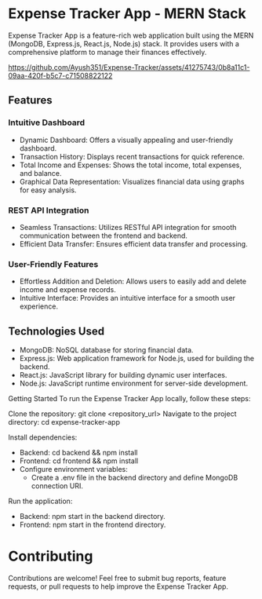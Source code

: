 # Expense Tracker App - MERN Stack
Expense Tracker App is a feature-rich web application built using the MERN (MongoDB, Express.js, React.js, Node.js) stack. It provides users with a comprehensive platform to manage their finances effectively.


https://github.com/Ayush351/Expense-Tracker/assets/41275743/0b8a11c1-09aa-420f-b5c7-c71508822122


## Features

### Intuitive Dashboard
- Dynamic Dashboard: Offers a visually appealing and user-friendly dashboard.
- Transaction History: Displays recent transactions for quick reference.
- Total Income and Expenses: Shows the total income, total expenses, and balance.
- Graphical Data Representation: Visualizes financial data using graphs for easy analysis.
  
### REST API Integration
- Seamless Transactions: Utilizes RESTful API integration for smooth communication between the frontend and backend.
- Efficient Data Transfer: Ensures efficient data transfer and processing.
  
### User-Friendly Features
- Effortless Addition and Deletion: Allows users to easily add and delete income and expense records.
- Intuitive Interface: Provides an intuitive interface for a smooth user experience.

## Technologies Used

- MongoDB: NoSQL database for storing financial data.
- Express.js: Web application framework for Node.js, used for building the backend.
- React.js: JavaScript library for building dynamic user interfaces.
- Node.js: JavaScript runtime environment for server-side development.
  
Getting Started
To run the Expense Tracker App locally, follow these steps:

Clone the repository: git clone <repository_url>
Navigate to the project directory: cd expense-tracker-app

Install dependencies:
- Backend: cd backend && npm install
- Frontend: cd frontend && npm install
- Configure environment variables:
  - Create a .env file in the backend directory and define MongoDB connection URI.

Run the application:
- Backend: npm start in the backend directory.
- Frontend: npm start in the frontend directory.

# Contributing
Contributions are welcome! Feel free to submit bug reports, feature requests, or pull requests to help improve the Expense Tracker App.
